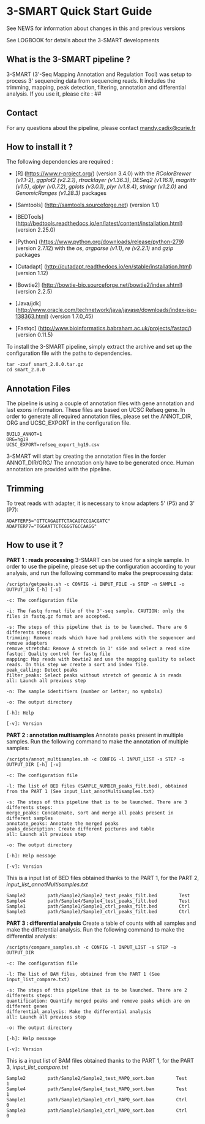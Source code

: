 3-SMART Quick Start Guide
======================

See NEWS for information about changes in this and previous versions

See LOGBOOK for details about the 3-SMART developments

What is the 3-SMART pipeline ?
-------------------------------

3-SMART (3'-Seq Mapping Annotation and Regulation Tool) was setup to process 3' sequencing data from sequencing reads.
It includes the trimming, mapping, peak detection, filtering, annotation and differential analysis.
If you use it, please cite :
*##*

Contact
-------

For any questions about the pipeline, please contact <mandy.cadix@curie.fr>

How to install it ?
-------------------

The following dependencies are required :

* [R] (https://www.r-project.org/) (version 3.4.0) with the *RColorBrewer (v1.1-2)*, *ggplot2 (v2.2.1)*, *rtracklayer (v1.36.3)*, *DESeq2 (v1.16.1)*, *magrittr (v1.5)*, *dplyr (v0.7.2)*, *gplots (v3.0.1)*, *plyr (v1.8.4)*, *stringr (v1.2.0)* and *GenomicRanges (v1.28.3)* packages

* [Samtools] (http://samtools.sourceforge.net) (version 1.1)

* [BEDTools] (http://bedtools.readthedocs.io/en/latest/content/installation.html) (version 2.25.0)

* [Python] (https://www.python.org/downloads/release/python-279) (version 2.7.12) with the *os*, *argparse (v1.1)*, *re (v2.2.1)* and *gzip* packages

* [Cutadapt] (http://cutadapt.readthedocs.io/en/stable/installation.html) (version 1.12)

* [Bowtie2] (http://bowtie-bio.sourceforge.net/bowtie2/index.shtml) (version 2.2.5)

* [Java/jdk] (http://www.oracle.com/technetwork/java/javase/downloads/index-jsp-138363.html) (version 1.7.0\_45)

* [Fastqc] (http://www.bioinformatics.babraham.ac.uk/projects/fastqc/) (version 0.11.5)


To install the 3-SMART pipeline, simply extract the archive and set up the configuration file with the paths to dependencies.


    tar -zxvf smart_2.0.0.tar.gz
    cd smart_2.0.0


Annotation Files
----------------

The pipeline is using a couple of annotation files with gene annotation and last exons information. These files are based on UCSC Refseq gene.
In order to generate all required annotation files, please set the ANNOT\_DIR, ORG and UCSC\_EXPORT in the configuration file.


    BUILD_ANNOT=1
    ORG=hg19
    UCSC_EXPORT=refseq_export_hg19.csv

3-SMART will start by creating the annotation files in the forder ANNOT\_DIR/ORG/
The annotation only have to be generated once. Human annotation are provided with the pipeline.

Trimming
--------

To treat reads with adapter, it is necessary to know adapters 5' (P5) and 3' (P7):


    ADAPTERP5="GTTCAGAGTTCTACAGTCCGACGATC"
    ADAPTERP7="TGGAATTCTCGGGTGCCAAGG"


How to use it ?
---------------

**PART 1 : reads processing** 3-SMART can be used for a single sample. In order to use the pipeline, please set up the configuration according to your analysis, and run the following command to make the preprocessing data:


    /scripts/getpeaks.sh -c CONFIG -i INPUT_FILE -s STEP -n SAMPLE -o OUTPUT_DIR [-h] [-v]

    -c: The configuration file

    -i: The fastq format file of the 3'-seq sample. CAUTION: only the files in fastq.gz format are accepted.

    -s: The steps of this pipeline that is to be launched. There are 6 differents steps: 
	trimming: Remove reads which have had problems with the sequencer and remove adapters
	remove_stretchA: Remove A stretch in 3' side and select a read size
	fastqc: Quality control for fastq file
	mapping: Map reads with bowtie2 and use the mapping quality to select reads. On this step we create a sort and index file.
	peak_calling: Detect peaks
	filter_peaks: Select peaks without stretch of genomic A in reads
	all: Launch all previous step

    -n: The sample identifiers (number or letter; no symbols)

    -o: The output directory

    [-h]: Help

    [-v]: Version



**PART 2 : annotation multisamples** Annotate peaks present in multiple samples. Run the following command to make the annotation of multiple samples:


    /scripts/annot_multisamples.sh -c CONFIG -l INPUT_LIST -s STEP -o OUTPUT_DIR [-h] [-v]

    -c: The configuration file

    -l: The list of BED files (SAMPLE_NUMBER_peaks_filt.bed), obtained from the PART 1 (See input_list_annotMultisamples.txt)

    -s: The steps of this pipeline that is to be launched. There are 3 differents steps: 
	merge_peaks: Concatenate, sort and merge all peaks present in different samples
	annotate_peaks: Annotate the merged peaks
	peaks_description: Create different pictures and table
	all: Launch all previous step

    -o: The output directory

    [-h]: Help message

    [-v]: Version 

This is a input list of BED files obtained thanks to the PART 1, for the PART 2, *input_list_annotMultisamples.txt*


    Sample2        path/Sample2/Sample2_test_peaks_filt.bed        Test
    Sample4        path/Sample4/Sample4_test_peaks_filt.bed        Test
    Sample1        path/Sample1/Sample1_ctrl_peaks_filt.bed        Ctrl
    Sample3        path/Sample3/Sample3_ctrl_peaks_filt.bed        Ctrl



**PART 3 : differential analysis**  Create a table of counts with all samples and make the differential analysis. Run the following command to make the differential analysis:


    /scripts/compare_samples.sh -c CONFIG -l INPUT_LIST -s STEP -o OUTPUT_DIR

    -c: The configuration file

    -l: The list of BAM files, obtained from the PART 1 (See input_list_compare.txt)

    -s: The steps of this pipeline that is to be launched. There are 2 differents steps:
	quantification: Quantify merged peaks and remove peaks which are on different genes
	differential_analysis: Make the differential analysis
	all: Launch all previous step

    -o: The output directory

    [-h]: Help message

    [-v]: Version

This is a input list of BAM files obtained thanks to the PART 1, for the PART 3, *input_list_compare.txt*


    Sample2        path/Sample2/Sample2_test_MAPQ_sort.bam        Test        1
    Sample4        path/Sample4/Sample4_test_MAPQ_sort.bam        Test        1
    Sample1        path/Sample1/Sample1_ctrl_MAPQ_sort.bam        Ctrl        0
    Sample3        path/Sample3/Sample3_ctrl_MAPQ_sort.bam        Ctrl        0


